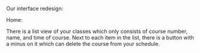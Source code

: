 Our interface redesign:

Home:

There is a list view of your classes which only consists of course number, name, and time of course.
Next to each item in the list, there is a button with a minus on it which can delete the course from your schedule.
